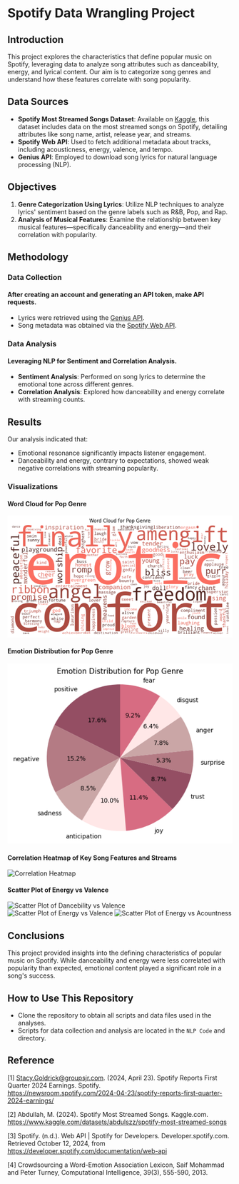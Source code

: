 # Spotify Data Wrangling Project

## Introduction
This project explores the characteristics that define popular music on Spotify, leveraging data to analyze song attributes such as danceability, energy, and lyrical content. Our aim is to categorize song genres and understand how these features correlate with song popularity.

## Data Sources
- **Spotify Most Streamed Songs Dataset**: Available on [Kaggle](https://www.kaggle.com/datasets/abdulszz/spotify-most-streamed-songs), this dataset includes data on the most streamed songs on Spotify, detailing attributes like song name, artist, release year, and streams.
- **Spotify Web API**: Used to fetch additional metadata about tracks, including acousticness, energy, valence, and tempo.
- **Genius API**: Employed to download song lyrics for natural language processing (NLP).

## Objectives
1. **Genre Categorization Using Lyrics**: Utilize NLP techniques to analyze lyrics' sentiment based on the genre labels such as R&B, Pop, and Rap.
2. **Analysis of Musical Features**: Examine the relationship between key musical features—specifically danceability and energy—and their correlation with popularity.

## Methodology
### Data Collection
#### After creating an account and generating an API token, make API requests.
- Lyrics were retrieved using the [Genius API](https://genius.com/api-clients).
- Song metadata was obtained via the [Spotify Web API](https://developer.spotify.com/documentation/web-api).

### Data Analysis
#### Leveraging NLP for Sentiment and Correlation Analysis. 
- **Sentiment Analysis**: Performed on song lyrics to determine the emotional tone across different genres.
- **Correlation Analysis**: Explored how danceability and energy correlate with streaming counts.

## Results
Our analysis indicated that:
- Emotional resonance significantly impacts listener engagement.
- Danceability and energy, contrary to expectations, showed weak negative correlations with streaming popularity.

### Visualizations
#### Word Cloud for Pop Genre
![Word Cloud for Pop Genre](wordclouds/Pop_wordcloud.png)

#### Emotion Distribution for Pop Genre
![Emotion Distribution for Pop Genre](piecharts/Pop_pie_chart.png)

#### Correlation Heatmap of Key Song Features and Streams
![Correlation Heatmap ](Correlation_Heatmap/Heatmap.png)

#### Scatter Plot of Energy vs Valence
![Scatter Plot of Dancebility vs Valence](Scatter_Plot/Dancebility_valence.png)
![Scatter Plot of Energy vs Valence](Scatter_Plot/Energy_Valence.png)
![Scatter Plot of Energy vs Acountness](Scatter_Plot/Energy_accountness.png)

## Conclusions
This project provided insights into the defining characteristics of popular music on Spotify. While danceability and energy were less correlated with popularity than expected, emotional content played a significant role in a song's success.

## How to Use This Repository
- Clone the repository to obtain all scripts and data files used in the analyses.
- Scripts for data collection and analysis are located in the `NLP Code` and ` `directory.

## Reference
[1] Stacy.Goldrick@groupsjr.com. (2024, April 23). Spotify Reports First Quarter 2024 Earnings. Spotify.     
https://newsroom.spotify.com/2024-04-23/spotify-reports-first-quarter-2024-earnings/

[2] Abdullah, M. (2024). Spotify Most Streamed Songs. Kaggle.com.     
https://www.kaggle.com/datasets/abdulszz/spotify-most-streamed-songs

[3] Spotify. (n.d.). Web API | Spotify for Developers. Developer.spotify.com. Retrieved October 12, 2024, from     
https://developer.spotify.com/documentation/web-api

[4] Crowdsourcing a Word-Emotion Association Lexicon, Saif Mohammad and Peter Turney, Computational Intelligence, 39(3), 555-590, 2013.


